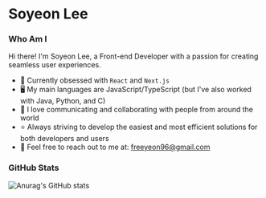 # Soyeon Lee

### Who Am I
Hi there! I'm Soyeon Lee, a Front-end Developer with a passion for creating seamless user experiences.

- 🌱 Currently obsessed with `React` and `Next.js`
- 🖥️ My main languages are JavaScript/TypeScript (but I've also worked with Java, Python, and C)
- 🌈 I love communicating and collaborating with people from around the world
- ⭐ Always striving to develop the easiest and most efficient solutions for both developers and users
- 📧 Feel free to reach out to me at: freeyeon96@gmail.com

### GitHub Stats
![Anurag's GitHub stats](https://github-readme-stats.vercel.app/api?username=call203&show_icons=true&theme=transparent)
